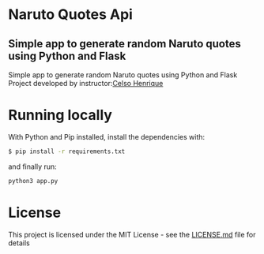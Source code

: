 # Naruto Quotes Api
Simple app to generate random Naruto quotes using Python and Flask
<br />
---
Simple app to generate random Naruto quotes using Python and Flask
<br />
Project developed by instructor:[Celso Henrique](https://github.com/celso-henrique/naruto-quotes-server)

# Running locally
With Python and Pip installed, install the dependencies with:
```sh
$ pip install -r requirements.txt
```

and finally run:
```sh
python3 app.py

```

# License
This project is licensed under the MIT License - see the [LICENSE.md](LICENSE.md) file for details

